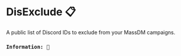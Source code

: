 # DisExclude 📋
A public list of Discord IDs to exclude from your MassDM campaigns. 

### `Information: 📜`
